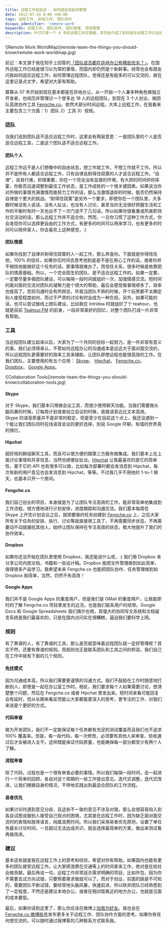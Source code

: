 ```yaml
---
title: 远程工作经验谈 - 如何适应及如何管理
date: 2013-07-24 8:00 +08:00
tags: 远程工作, 异地工作, 团队协作
disqus_identifier: 'remote-work'
keywords: 远程工作, 团队协作, 团队管理, 项目管理
description: 叶玎玎是一个 8 年的远程工作实践者。本文他介绍了如何适合远程工作以及如何管理远程团队，大部分是目前风车团队在使用的。
---
```


<aside class="aside">
![Remote Work WorldMap](remote-team-the-things-you-should-know/remote-work-worldmap.jpg)
</aside>

前记：本文源于我在知乎上回答的[「团队成员都在异地办公有哪些优劣？」](http://www.zhihu.com/question/20011303/answer/17978689)。在国外远程工作已经是很习以为常的事情，而国内却仍然是个新鲜事。经常也会有朋友问我如何适应远程工作，如何管理远程团队，觉得还是有挺多的可以交流的，故在这里记录点文字，希望对大家有帮助。

算算从 07 年开始到现在基本都是在异地办公，从一开始一个人兼多种角色做独立开发者，也经历并管理过一个曾多达 18 人的远程团队，到现在 3 个人创业，做团队高效协作工具 [Fengche.co](https://fengcheco.com "团队高效协作工具")，依然大部分时间远程。大体上远程工作，在我看来主要包含三个方面：1）团队 2）工具 3）规矩。

### 团队

当我们说到团队适不适合远程工作时，这里会有两层意思：一是团队里的个人是否适合远程工具，二是这个团队适不适合远程工作。

#### 团队个人

远程工作远不是人们想像中的自由状态，想工作就工作，不想工作就不工作。所以并不是所有人都适合远程工作，只有自律且耐得住寂寞的人才适合远程工作。“自律”，说易行难，却很重要，你在一个完全没有监督的环境，有大把的时间供你挥霍，你能否迅速调整到最佳工作状态，是工作成败的一个很关键因素。如果说当你对所做的事情充满激情而能努力工作的话，那么当激情退却的时候，能否仍然保持自律是个更大的挑战。“耐得住寂寞”是另外一个要求，即使你在一个团队里，大多数时候没有人说话，没有人扯淡，也没有人讨论，甚至当你无法很好把握生活和工作的平衡时有时一天也出不了一次门说不了几句话，所以如果你很看重或热衷职场社交活动的话，那么远程工作并不适合你。然而，一旦你习惯了这种工作方式，你会发现你可以选择更自由的工作方式，有更多的时间可以用来学习，也有更多的时间可以陪伴家人，你会喜欢上这种感觉，:)

#### 团队情感

如果你找到了自律并耐得住寂寞的人一起工作，那么恭喜你。下面就是你得信任他，100% 的信任，如果你花时间去思考他到底是不是在用心工作的话，或者你并不相信他能做好这个任务的话，那事情就难办了。而信任关系，很多时候是依靠团队的情感基础。所以，一个完全陌生的团队，是不适合远程工作的。如果一定要，一定要尽量多做团队建设，可以每隔一段时间就组织一次，加强情感交流。短时间的面对面的交流对团队的凝聚力是个很大的帮助，最后会感觉做事情顺多了，效率也提高了。否则沟通时会有所顾忌，毕竟当团队不熟的时候，开个玩笑都不太确定别人接受程度如何，而过于严肃的讨论有时会成为一种负担。另外，如果可能的话，也可以尝试做线上团队建设，比如我在 Intridea 时就组织了个 teahour，也就是目前 [Teahour.FM](http://teahour.fm) 的前身，一段非常美好的回忆，对整个团队打成一片非常有帮助。

### 工具

当远程团队建立起来以后，大家为了一个共同的目标一起努力，是一件非常有意义的事。我们必须得承认，不管如何远程办公的沟通成本是远远大于面对面交流的，所以远程团队更需要好的效率工具来辅助，让团队即使远程也能很高效的工作。在我们团队，主要使用的有五个应用： [Skype](http://skype.com)， [Hipchat](https://hipchat.com)， [Fengche.co](https://fengcheco.com "团队高效协作软件")， [Dropbox](https://dropbox.com)， [Google Apps](https://www.google.com/intl/zh-CN/enterprise/apps/business/)。

<aside class="aside">
  ![Collaboration Tools](remote-team-the-things-you-should-know/collaboration-tools.jpg)
</aside>

#### Skype

对于 Skype，我们基本只用做会议工具，而很少使用聊天功能。当我们需要做头脑风暴的时候，订每周计划或者站立会议的时候，直接语音远比文本高效。 Skype 的语音质量并不是非常的稳定，但是至少在目前这个点上，我还没遇到一个能让我们团队同时在线语音会议的更好选择，别说 Google 环聊，有墙的世界真的很烂。

#### Hipchat

超好用的群组聊天工具，而且可以很方便的跟第三方服务做集成。我们基本上在上面讨论事情和共享信息，当然也顺便扯扯淡。[Hipchat](https://hipchat.com) 让我最喜欢的是它的简单性，基于它的 API 也有很多可以做，比如每次部署时都会发消息到 Hipchat，每次有新的用户意见也会发消息到 Hipchat，等等。不过我几乎不用他的 1-to-1 聊天，也基本只开一个房间。

#### Fengche.co

我们自己创业的项目，本身就是为了让团队专注高效的工作，能非常简单地集成到工作流程，很方便地进行计划安排，进度跟踪和沟通交流。我们基本每周在 Skype 上开完计划会议之后，就把要做的任务创建到 [Fengche.co](https://fengcheco.com "高效任务管理工具") 上，之后大家所有关于任务的安排、执行、讨论等就直接用工具了，不再需要同步状态，不再需要动不动就骚扰其他人，始终让团队保持在专注高效的状态，极大地提升了我们的协作效率。

#### Dropbox

如果你还没开始在团队里使用 Dropbox，我还能说什么呢，:)  我们用 Dropbox 来分享公司内部文档，书籍和一些设计稿。Dropbox 能把文件管理做到如此简单，值得很多产品学习。我希望未来 Fengche.co 也能把团队协作、任务管理做到如 Dropbox 般简单，当然，仍然不失高效！

#### Google Apps

我们并不是 Google Apps 的重度用户，但是我们是 GMail 的重度用户，让我能即时的了解 Fengche.co 项目里发生的近况，也是我们联系用户的纽带。Google Docs 和 Google Spreadsheets 我们偶尔也用，其强大的协同写文系统和文档留言系统是我们最喜欢的，只是在国内访问实在很糟糕，逼迫我们要科学上网。

### 规则

有了靠谱的人，有了靠谱的工具，那么是否就意味着远程团队就一定好管理呢？其实不然，还要有靠谱的规则。而规则也正是联系团队和工具之间的桥梁。我们自己在工作中就有下面的几个规则。

#### 免扰模式

因为沟通成本高，所以我们需要更谨慎的沟通方式。我们不鼓励在工作时随意地打断别人，即使是一起在办公室工作时。相反，我们要求每个人如果需要讨论，想清楚整个问题，然后在 Fengche.co 或者 Hipchat 里发出来。短时间来看可能回复会有延时，但从长期来看反而能让大家都能更深入的思考，更专注的工作，对我们来说是个更好的方式。

#### 代码审查

做为开发团队，我们不一定能保证每个任务都有充足的测试覆盖而且我们也不追求 100% 覆盖率。但是，每一段代码，每一次修改，必须要有其他人来审查，验收通过后才会被进入主干。这样既能保证代码质量，也能确保每一部分都至少有两个人了解。

#### 流程审查

除了代码，过程也是一个很有审查必要的事情。所以我们每隔一段时间，会一起进行一个简单的回顾，各自对这个周期的一些工作提出意见。迭代式调整，迭代式改进，让我们根据自身的情况，不停地实践出到最适合团队的工作流程。

#### 易者优先

如果讨论时遇到意见分歧，且这些不一致的意见不涉及对错，那么会很容易陷入到各自试图说服别人接受自己观点的困境，尤其是在远程工作时，因为缺乏面对面交流时的表情和肢体语言，纯属浪费时间。所以我们采用易者优先原则，设置了单任务最长讨论时间，一旦超过无法达成共识，就会选择最简单的方案，做出来测试看再做改进。

### 建议

基本这些就是我在远程工作上的思考和经验，希望对你有帮助。如果国内也能有更多的团队接受远程工作。让大家把浪费在交通等上的时间拿来工作，绝对是在给社会做贡献。最后再说一句，远程工作非常适合需求明确的项目，比如外包，因为你不需要去试方向试错，只要照着需求做就可以了。而对于创业，前面的路是不可知的，需要团队不断试错，要经常地头脑风暴，快速前进，所以除非团队已经熟悉到了一定程度，不然还是建议本地办公，或者在相对距离近的地方办公，也就是见面的成本要低。

最后，如果你读到这里了，那么你应该在微博上[加我为好友](http://weibo.com/presently)。我也会在 [Fengche.co 微博账号](http://weibo.com/fengcheco)发布更多关于远程工作、团队协作方面的思考。如果你有任何想交流的，可以随时通过我博客的几种联系方式联系我。
